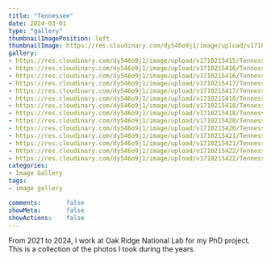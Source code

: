 ```yaml
---
title: "Tennessee"
date: 2024-03-01
type: "gallery"
thumbnailImagePosition: left
thumbnailImage: https://res.cloudinary.com/dy546o9j1/image/upload/v1710215415/Tennessee/DSCF5430_gaahqr.jpg
gallery:
- https://res.cloudinary.com/dy546o9j1/image/upload/v1710215415/Tennessee/DSCF6629_umvw2l.jpg
- https://res.cloudinary.com/dy546o9j1/image/upload/v1710215416/Tennessee/DSCF6325_krfbqr.jpg
- https://res.cloudinary.com/dy546o9j1/image/upload/v1710215416/Tennessee/DSCF6659-HDR-3_kf6k36.jpg
- https://res.cloudinary.com/dy546o9j1/image/upload/v1710215417/Tennessee/DSCF6349_gpxhzh.jpg
- https://res.cloudinary.com/dy546o9j1/image/upload/v1710215417/Tennessee/DSCF6329_f11dnf.jpg
- https://res.cloudinary.com/dy546o9j1/image/upload/v1710215418/Tennessee/DSCF7322_k6mvxc.jpg
- https://res.cloudinary.com/dy546o9j1/image/upload/v1710215418/Tennessee/DSCF6336_hfapid.jpg
- https://res.cloudinary.com/dy546o9j1/image/upload/v1710215418/Tennessee/DSCF7105_ifhpji.jpg
- https://res.cloudinary.com/dy546o9j1/image/upload/v1710215420/Tennessee/DSCF6219_o63967.jpg
- https://res.cloudinary.com/dy546o9j1/image/upload/v1710215420/Tennessee/DSCF6527_qfmznu.jpg
- https://res.cloudinary.com/dy546o9j1/image/upload/v1710215421/Tennessee/DSCF6624_no9p3a.jpg
- https://res.cloudinary.com/dy546o9j1/image/upload/v1710215421/Tennessee/DSCF7327_pfqdx6.jpg
- https://res.cloudinary.com/dy546o9j1/image/upload/v1710215422/Tennessee/DSCF7328_muan0h.jpg
- https://res.cloudinary.com/dy546o9j1/image/upload/v1710215422/Tennessee/DSCF6607_kunxbv.jpg
categories:
- Image Gallery
tags:
- image gallery

comments:       false
showMeta:       false
showActions:    false
---
```


From 2021 to 2024, I work at Oak Ridge National Lab for my PhD project. This is a collection of the photos I took during the years.